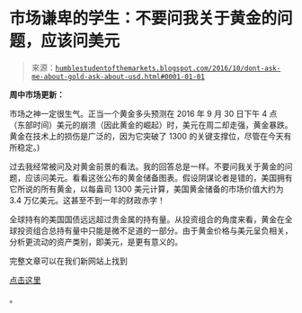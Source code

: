 <!--yml

分类：未分类

日期：2024-05-18 03:01:12

-->

# 市场谦卑的学生：不要问我关于黄金的问题，应该问美元

> 来源：[`humblestudentofthemarkets.blogspot.com/2016/10/dont-ask-me-about-gold-ask-about-usd.html#0001-01-01`](https://humblestudentofthemarkets.blogspot.com/2016/10/dont-ask-me-about-gold-ask-about-usd.html#0001-01-01)

**周中市场更新：**

市场之神一定很生气。正当一个黄金多头预测在 2016 年 9 月 30 日下午 4 点（东部时间）美元的崩溃（因此黄金的崛起）时，美元在周二却走强，黄金暴跌。黄金在技术上的损伤是广泛的，因为它突破了 1300 的关键支撑位，尽管在今天有所稳定。)

过去我经常被问及对黄金前景的看法。我的回答总是一样。不要问我关于黄金的问题，应该问美元。看看这张公布的黄金储备图表。假设阴谋论者是错的，美国拥有它所说的所有黄金，以每盎司 1300 美元计算，美国黄金储备的市场价值大约为 3.4 万亿美元。这甚至不到一年的财政赤字！

全球持有的美国国债远远超过贵金属的持有量。从投资组合的角度来看，黄金在全球投资组合总持有量中只能是微不足道的一部分。由于黄金价格与美元呈负相关，分析更流动的资产类别，即美元，是更有意义的。

完整文章可以在我们新网站上找到

[点击这里](https://humblestudentofthemarkets.com/2016/10/05/dont-ask-me-about-gold-ask-about-the-usd/)

。
